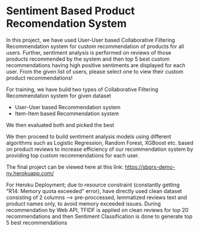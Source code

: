 # Sentiment Based Product Recomendation System

In this project, we have used User-User based Collaborative Filtering Recommendation system for custom recommendation of products for all users. 
Further, sentiment analysis is performed on reviews of those products recommended by the system and then top 5 best custom recommendations having high positive sentiments are displayed for each user. 
From the given list of users, please select one to view their custom product recommendations!

For training, we have build two types of Collaborative Filtering Recommendation system for given dataset

* User-User based Recommendation system
* Item-Item based Recommendation system

We then evaluated both and picked the best

We then proceed to build sentiment analysis models using different algorithms such as Logistic Regression, Random Forest, XGBoost etc. based on product reviews to increase efficiency of our recommendation system by providing top custom recommendations for each user.

The final project can be viewed here at this link: https://sbprs-demo-nv.herokuapp.com/

For Heroku Deployment; due to resource constraint (constantly getting "R14: Memory quota exceeded" error), have directly used clean dataset consisting of 2 columns --> pre-proccessed, lemmatized reviews text and product names only, to avoid memory exceeded issues. During recommendation by Web API, TFIDF is applied on clean reviews for top 20 recommendations and then Sentiment Classification is done to generate top 5 best recommendations